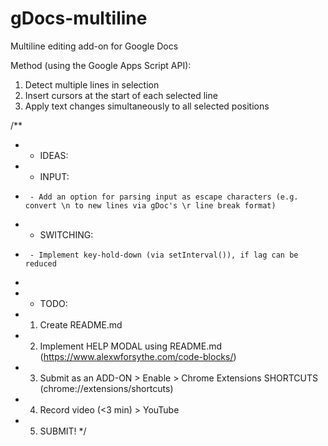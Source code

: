 # gDocs-multiline
Multiline editing add-on for Google Docs

Method (using the Google Apps Script API):
1. Detect multiple lines in selection
2. Insert cursors at the start of each selected line
3. Apply text changes simultaneously to all selected positions


/** 
 *  - IDEAS:
 *    - INPUT:
 *      - Add an option for parsing input as escape characters (e.g. convert \n to new lines via gDoc's \r line break format)
 *    - SWITCHING: 
 *      - Implement key-hold-down (via setInterval()), if lag can be reduced
 * 
 *  - TODO:
 *    1) Create README.md
 *    2) Implement HELP MODAL using README.md (https://www.alexwforsythe.com/code-blocks/)
 *    3) Submit as an ADD-ON > Enable > Chrome Extensions SHORTCUTS (chrome://extensions/shortcuts)
 *    4) Record video (<3 min) > YouTube
 *    5) SUBMIT!
 */